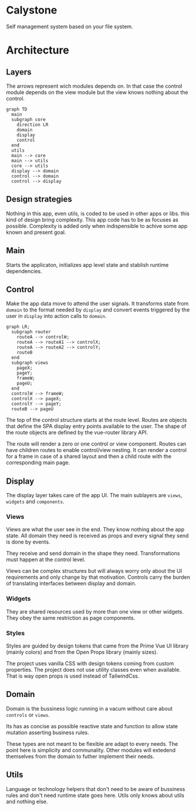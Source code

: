 # Calystone

Self management system based on your file system.

# Architecture

## Layers

The arrows represent wich modules depends on. In that case the control module depends on the view module but the view knows nothing about the control.

```mermaid
graph TD
  main
  subgraph core
    direction LR
    domain
    display
    control
  end
  utils
  main --> core
  main --> utils
  core --> utils
  display --> domain
  control --> domain
  control --> display
```

## Design strategies

Nothing in this app, even utils, is coded to be used in other apps or libs. this kind of design bring complexity. This app code has to be as focuses as possible. Complexity is added only when indispensible to achive some app known and present goal.

## Main

Starts the applicaton, initializes app level state and stablish runtime dependencies.

## Control

Make the app data move to attend the user signals. It transforms state from `domain` to the format needed by `display` and convert events triggered by the user in `display` into action calls to `domain`.

```mermaid
graph LR;
  subgraph router
    routeA --> controlW;
    routeA --> routeA1 --> controlX;
    routeA --> routeA2 --> controlY;
    routeB
  end
  subgraph views
    pageX;
    pageY;
    frameW;
    pageU;
  end
  controlW --> frameW;
  controlX --> pageX;
  controlY --> pageY;
  routeB --> pageU
```

The top of the control structure starts at the route level. Routes are objects that define the SPA display entry points available to the user. The shape of the route objects are defined by the vue-router library API.

The route will render a zero or one control or view component. Routes can have children routes to enable control/view nesting. It can render a control for a frame in case of a shared layout and then a child route with the corresponding main page.

## Display

The display layer takes care of the app UI. The main sublayers are `views`,  `widgets` and `components`.

### Views

Views are what the user see in the end. They know nothing about the app state. All domain they need is received as props and every signal they send is done by events.

They receive and send domain in the shape they need. Transformations must happen at the control level.

Views can be complex structures but will always worry only about the UI requirements and only change by that motivation. Controls carry the burden of translating interfaces between display and domain.

### Widgets

They are shared resources used by more than one view or other widgets. They obey the same restriction as page components.

### Styles

Styles are guided by design tokens that came from the Prime Vue UI library (mainly colors) and from the Open Props library (mainly sizes).

The project uses vanilla CSS with design tokens coming from custom properties. The project does not use utility classes even when available. That is way open props is used instead of TailwindCss.

## Domain

Domain is the bussiness logic running in a vacum without care about `controls` or `views`.

Its has as concise as possible reactive state and function to allow state mutation asserting business rules.

These types are not meant to be flexible are adapt to every needs. The point here is simplicity and communality. Other modules will extedend themselves from the domain to futher implement their needs.

## Utils

Language or technology helpers that don't need to be aware of bussiness rules and don't need runtime state goes here. Utils only knows about utils and nothing else.